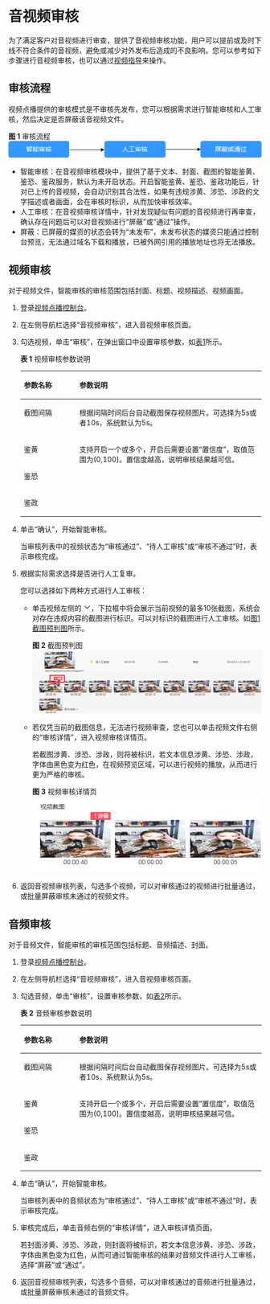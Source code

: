 # 音视频审核<a name="zh-cn_topic_0133623386"></a>

为了满足客户对音视频进行审查，提供了音视频审核功能，用户可以提前或及时下线不符合条件的音视频，避免或减少对外发布后造成的不良影响。您可以参考如下步骤进行音视频审核，也可以通过[视频指导](https://bbs.huaweicloud.com/videos/66dd0b71aed0498696444e20f6260277)来操作。

## 审核流程<a name="section18559152439"></a>

视频点播提供的审核模式是不审核先发布，您可以根据需求进行智能审核和人工审核，然后决定是否屏蔽该音视频文件。

**图 1**  审核流程<a name="fig7737135243411"></a>  
![](figures/审核流程.png "审核流程")

-   智能审核：在音视频审核模块中，提供了基于文本、封面、截图的智能鉴黄、鉴恐、鉴政服务，默认为未开启状态。开启智能鉴黄、鉴恐、鉴政功能后，针对已上传的音视频，会自动识别其合法性，如果有违规涉黄、涉恐、涉政的文字描述或者画面，会在审核时标识，从而加快审核效率。
-   人工审核：在音视频审核详情中，针对发现疑似有问题的音视频进行再审查，确认存在问题后可以对音视频进行“屏蔽”或“通过”操作。
-   屏蔽：已屏蔽的媒资的状态会转为“未发布”，未发布状态的媒资只能通过控制台预览，无法通过域名下载和播放，已被外网引用的播放地址也将无法播放。

## 视频审核<a name="section175663528559"></a>

对于视频文件，智能审核的审核范围包括封面、标题、视频描述、视频画面。

1.  登录[视频点播控制台](视频点播控制台https://console.huaweicloud.com/vod)。
2.  在左侧导航栏选择“音视频审核”，进入音视频审核页面。
3.  勾选视频，单击“审核”，在弹出窗口中设置审核参数，如[表1](#table089418391577)所示。

    **表 1**  视频审核参数说明

    <a name="table089418391577"></a>
    <table><thead align="left"><tr id="row3895193912571"><th class="cellrowborder" valign="top" width="23.02%" id="mcps1.2.3.1.1"><p id="p4851856175715"><a name="p4851856175715"></a><a name="p4851856175715"></a>参数名称</p>
    </th>
    <th class="cellrowborder" valign="top" width="76.98%" id="mcps1.2.3.1.2"><p id="p10895143965711"><a name="p10895143965711"></a><a name="p10895143965711"></a>参数说明</p>
    </th>
    </tr>
    </thead>
    <tbody><tr id="row11895183917573"><td class="cellrowborder" valign="top" width="23.02%" headers="mcps1.2.3.1.1 "><p id="p18852205611576"><a name="p18852205611576"></a><a name="p18852205611576"></a>截图间隔</p>
    </td>
    <td class="cellrowborder" valign="top" width="76.98%" headers="mcps1.2.3.1.2 "><p id="p38957398572"><a name="p38957398572"></a><a name="p38957398572"></a>根据间隔时间后台自动截图保存视频图片。可选择为5s或者10s，系统默认为5s。</p>
    </td>
    </tr>
    <tr id="row6895123919573"><td class="cellrowborder" valign="top" width="23.02%" headers="mcps1.2.3.1.1 "><p id="p10852105617579"><a name="p10852105617579"></a><a name="p10852105617579"></a>鉴黄</p>
    </td>
    <td class="cellrowborder" rowspan="3" valign="top" width="76.98%" headers="mcps1.2.3.1.2 "><p id="p167933918586"><a name="p167933918586"></a><a name="p167933918586"></a>支持开启一个或多个，开启后需要设置“置信度”，取值范围为(0,100]。置信度越高，说明审核结果越可信。</p>
    </td>
    </tr>
    <tr id="row8895163915573"><td class="cellrowborder" valign="top" headers="mcps1.2.3.1.1 "><p id="p19852125685710"><a name="p19852125685710"></a><a name="p19852125685710"></a>鉴恐</p>
    </td>
    </tr>
    <tr id="row16895163965713"><td class="cellrowborder" valign="top" headers="mcps1.2.3.1.1 "><p id="p18521656115713"><a name="p18521656115713"></a><a name="p18521656115713"></a>鉴政</p>
    </td>
    </tr>
    </tbody>
    </table>

4.  单击“确认”，开始智能审核。

    当审核列表中的视频状态为“审核通过”、“待人工审核”或“审核不通过”时，表示审核完成。

5.  根据实际需求选择是否进行人工复审。

    您可以选择如下两种方式进行人工审核：

    -   单击视频左侧的![](figures/展开.png)，下拉框中将会展示当前视频的最多10张截图，系统会对存在违规内容的截图进行标识。可以对标识的截图进行人工审核。如[图1 截图预判图](#fig1046715560436)所示。

        **图 2**  截图预判图<a name="fig1046715560436"></a>  
        ![](figures/截图预判图.png "截图预判图")

    -   若仅凭当前的截图信息，无法进行视频审查，您也可以单击视频文件右侧的“审核详情”，进入视频审核详情页。

        若截图涉黄、涉恐、涉政，则将被标识，若文本信息涉黄、涉恐、涉政，字体由黑色变为红色，在视频预览区域，可以进行视频的播放，从而进行更为严格的审核。

        **图 3**  视频审核详情页<a name="fig10629122111451"></a>  
        ![](figures/视频审核详情页.png "视频审核详情页")

6.  返回音视频审核列表，勾选多个视频，可以对审核通过的视频进行批量通过，或批量屏蔽审核未通过的视频文件。

## 音频审核<a name="section15567155216559"></a>

对于音频文件，智能审核的审核范围包括标题、音频描述、封面。

1.  登录[视频点播控制台](视频点播控制台https://console.huaweicloud.com/vod)。
2.  在左侧导航栏选择“音视频审核”，进入音视频审核页面。
3.  勾选音频，单击“审核”，设置审核参数，如[表2](#table670144312019)所示。

    **表 2**  音频审核参数说明

    <a name="table670144312019"></a>
    <table><thead align="left"><tr id="row16712432014"><th class="cellrowborder" valign="top" width="23.02%" id="mcps1.2.3.1.1"><p id="p14712437019"><a name="p14712437019"></a><a name="p14712437019"></a>参数名称</p>
    </th>
    <th class="cellrowborder" valign="top" width="76.98%" id="mcps1.2.3.1.2"><p id="p17113439010"><a name="p17113439010"></a><a name="p17113439010"></a>参数说明</p>
    </th>
    </tr>
    </thead>
    <tbody><tr id="row171743407"><td class="cellrowborder" valign="top" width="23.02%" headers="mcps1.2.3.1.1 "><p id="p57174318014"><a name="p57174318014"></a><a name="p57174318014"></a>截图间隔</p>
    </td>
    <td class="cellrowborder" valign="top" width="76.98%" headers="mcps1.2.3.1.2 "><p id="p12711543706"><a name="p12711543706"></a><a name="p12711543706"></a>根据间隔时间后台自动截图保存视频图片。可选择为5s或者10s，系统默认为5s。</p>
    </td>
    </tr>
    <tr id="row177113432002"><td class="cellrowborder" valign="top" width="23.02%" headers="mcps1.2.3.1.1 "><p id="p771043004"><a name="p771043004"></a><a name="p771043004"></a>鉴黄</p>
    </td>
    <td class="cellrowborder" rowspan="3" valign="top" width="76.98%" headers="mcps1.2.3.1.2 "><p id="p3715431604"><a name="p3715431604"></a><a name="p3715431604"></a>支持开启一个或多个，开启后需要设置“置信度”，取值范围为(0,100]。置信度越高，说明审核结果越可信。</p>
    </td>
    </tr>
    <tr id="row136956473012"><td class="cellrowborder" valign="top" headers="mcps1.2.3.1.1 "><p id="p1458885816"><a name="p1458885816"></a><a name="p1458885816"></a>鉴恐</p>
    </td>
    </tr>
    <tr id="row18282115017020"><td class="cellrowborder" valign="top" headers="mcps1.2.3.1.1 "><p id="p85881752015"><a name="p85881752015"></a><a name="p85881752015"></a>鉴政</p>
    </td>
    </tr>
    </tbody>
    </table>

4.  单击“确认”，开始智能审核。

    当审核列表中的音频状态为“审核通过”、“待人工审核”或“审核不通过”时，表示审核完成。

5.  审核完成后，单击音频右侧的“审核详情”，进入审核详情页面。

    若封面涉黄、涉恐、涉政，则封面将被标识，若文本信息涉黄、涉恐、涉政，字体由黑色变为红色，从而可通过智能审核的结果对音频文件进行人工审核，选择“屏蔽”或“通过”。

6.  返回音视频审核列表，勾选多个音频，可以对审核通过的音频进行批量通过，或批量屏蔽审核未通过的音频文件。

